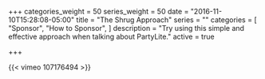 +++
categories_weight = 50
series_weight = 50
date = "2016-11-10T15:28:08-05:00"
title = "The Shrug Approach"
series = ""
categories = [
  "Sponsor",
  "How to Sponsor",
]
description = "Try using this simple and effective approach when talking about PartyLite."
active = true

+++

{{< vimeo 107176494 >}}
